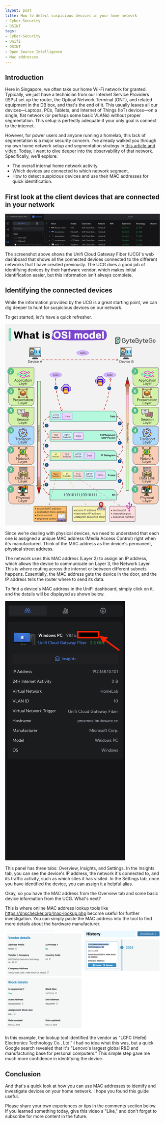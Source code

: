 ```yaml
---
layout: post
title: How to detect suspicious devices in your home network
- Cyber-Security
- OSINT
tags:
- Cyber-Security
- Unifi
- OSINT
- Open Source Intelligence
- Mac addresses
---
```


## Introduction

Here in Singapore, we often take our home Wi-Fi network for granted. Typically, we just have a technician from our Internet Service Providers (ISPs) set up the router, the Optical Network Terminal (ONT), and related equipment in the DB box, and that's the end of it. This usually leaves all our devices—Laptops, PCs, Tablets, and Internet of Things (IoT) devices—on a single, flat network (or perhaps some basic VLANs) without proper segmentation. This setup is perfectly adequate if your only goal is connect to the internet.

However, for power users and anyone running a homelab, this lack of segmentation is a major security concern. I've already walked you through my own home network setup and segmentation strategy in [this article and video](https://greatsghomelab.github.io/posts/setting-up-secure-home-network-in-singapore/). Today, I want to dive deeper into the observability of that network. Specifically, we'll explore:

- The overall internal home network activity.
- Which devices are connected to which network segment.
- How to detect suspicious devices and use their MAC addresses for quick identification.

## First look at the client devices that are connected in your network

![UCG connected devices](../assets/img/detectthreats/Screenshot%202025-10-06-at-4.50.47-PM.png)

The screenshot above shows the Unifi Cloud Gateway Fiber (UCG)'s web dashboard that shows all the connected devices connected to the different networks that I have created previously. The UCG does a good job of identifying devices by their hardware vendor, which makes initial identification easier, but this information isn't always complete.

## Identifying the connected devices

While the information provided by the UCG is a great starting point, we can dig deeper to hunt for suspicious devices on our network.

To get started, let's have a quick refresher.

![tcpiposi](../assets/img/detectthreats/osianimated.gif)

Since we're dealing with physical devices, we need to understand that each one is assigned a unique MAC address (Media Access Control) right when it's manufactured. Think of the MAC address as the device's permanent, physical street address.

The network uses this MAC address (Layer 2) to assign an IP address, which allows the device to communicate on Layer 3, the Network Layer. This is where routing across the internet or between different subnets happens. Essentially, the MAC address gets the device in the door, and the IP address tells the router where to send its data.

To find a device's MAC address in the UniFi dashboard, simply click on it, and the details will be displayed as shown below.

![macddr](../assets/img/detectthreats//Screenshot%202025-10-06-at-4.53.04-PM.png)

This panel has three tabs: Overview, Insights, and Settings. In the Insights tab, you can see the device's IP address, the network it's connected to, and its traffic activity, such as which sites it has visited. In the Settings tab, once you have identified the device, you can assign it a helpful alias.

Okay, so you have the MAC address from the Overview tab and some basic device information from the UCG. What's next?

This is where online MAC address lookup tools like <https://dnschecker.org/mac-lookup.php> become useful for further investigation. You can simply paste the MAC address into the tool to find more details about the hardware manufacturer.

![dnschecker](../assets/img/detectthreats/Screenshot%202025-10-07-at-1.51.24-PM.png)

In this example, the lookup tool identified the vendor as "LCFC (Hefei) Electronics Technology Co., Ltd." I had no idea what this was, but a quick Google search revealed that it's "Lenovo's largest global R&D and manufacturing base for personal computers." This simple step gave me much more confidence in identifying the device.

## Conclusion

And that's a quick look at how you can use MAC addresses to identify and investigate devices on your home network. I hope you found this guide useful.

Please share your own experiences or tips in the comments section below. If you learned something today, give this video a "Like," and don't forget to subscribe for more content in the future.
